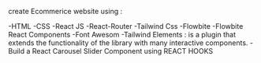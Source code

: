 create Ecommerice website
using :

-HTML
-CSS
-React JS
-React-Router
-Tailwind Css
-Flowbite
-Flowbite React Components
-Font Awesom
-Tailwind Elements : is a plugin that extends the functionality of the library with many interactive components.
-Build a React Carousel Slider Component using REACT HOOKS 